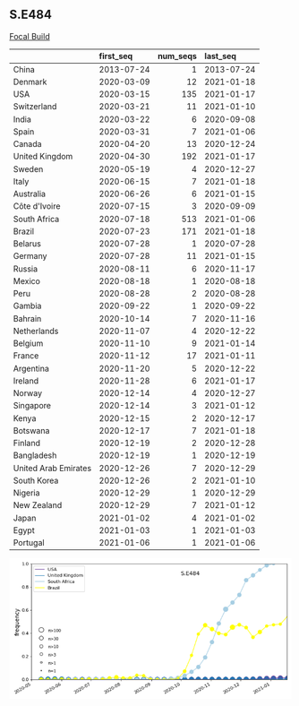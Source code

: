 

## S.E484
[Focal Build](https://nextstrain.org/groups/neherlab/ncov/S.E484?c=gt-S_484)

|                      | first_seq   |   num_seqs | last_seq   |
|:---------------------|:------------|-----------:|:-----------|
| China                | 2013-07-24  |          1 | 2013-07-24 |
| Denmark              | 2020-03-09  |         12 | 2021-01-18 |
| USA                  | 2020-03-15  |        135 | 2021-01-17 |
| Switzerland          | 2020-03-21  |         11 | 2021-01-10 |
| India                | 2020-03-22  |          6 | 2020-09-08 |
| Spain                | 2020-03-31  |          7 | 2021-01-06 |
| Canada               | 2020-04-20  |         13 | 2020-12-24 |
| United Kingdom       | 2020-04-30  |        192 | 2021-01-17 |
| Sweden               | 2020-05-19  |          4 | 2020-12-27 |
| Italy                | 2020-06-15  |          7 | 2021-01-18 |
| Australia            | 2020-06-26  |          6 | 2021-01-15 |
| Côte d'Ivoire        | 2020-07-15  |          3 | 2020-09-09 |
| South Africa         | 2020-07-18  |        513 | 2021-01-06 |
| Brazil               | 2020-07-23  |        171 | 2021-01-18 |
| Belarus              | 2020-07-28  |          1 | 2020-07-28 |
| Germany              | 2020-07-28  |         11 | 2021-01-15 |
| Russia               | 2020-08-11  |          6 | 2020-11-17 |
| Mexico               | 2020-08-18  |          1 | 2020-08-18 |
| Peru                 | 2020-08-28  |          2 | 2020-08-28 |
| Gambia               | 2020-09-22  |          1 | 2020-09-22 |
| Bahrain              | 2020-10-14  |          7 | 2020-11-16 |
| Netherlands          | 2020-11-07  |          4 | 2020-12-22 |
| Belgium              | 2020-11-10  |          9 | 2021-01-14 |
| France               | 2020-11-12  |         17 | 2021-01-11 |
| Argentina            | 2020-11-20  |          5 | 2020-12-22 |
| Ireland              | 2020-11-28  |          6 | 2021-01-17 |
| Norway               | 2020-12-14  |          4 | 2020-12-27 |
| Singapore            | 2020-12-14  |          3 | 2021-01-12 |
| Kenya                | 2020-12-15  |          2 | 2020-12-17 |
| Botswana             | 2020-12-17  |          7 | 2021-01-18 |
| Finland              | 2020-12-19  |          2 | 2020-12-28 |
| Bangladesh           | 2020-12-19  |          1 | 2020-12-19 |
| United Arab Emirates | 2020-12-26  |          7 | 2020-12-29 |
| South Korea          | 2020-12-26  |          2 | 2021-01-10 |
| Nigeria              | 2020-12-29  |          1 | 2020-12-29 |
| New Zealand          | 2020-12-29  |          7 | 2021-01-12 |
| Japan                | 2021-01-02  |          4 | 2021-01-02 |
| Egypt                | 2021-01-03  |          1 | 2021-01-03 |
| Portugal             | 2021-01-06  |          1 | 2021-01-06 |

![Overall trends S.E484](/overall_trends_figures/overall_trends_S.E484.png)